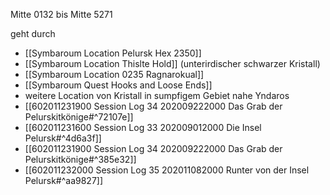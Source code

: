 Mitte 0132 bis Mitte 5271



geht durch
- [[Symbaroum Location Pelursk Hex 2350]]
- [[Symbaroum Location Thislte Hold]] (unterirdischer schwarzer Kristall)
- [[Symbaroum Location 0235 Ragnarokual]]
- [[Symbaroum Quest Hooks and Loose Ends]]
- weitere Location von Kristall in sumpfigem Gebiet nahe Yndaros
- [[602011231900 Session Log 34 202009222000 Das Grab der Pelurskitkönige#^72107e]]
- [[602011231600 Session Log 33 202009012000 Die Insel Pelursk#^4d6a3f]]
- [[602011231900 Session Log 34 202009222000 Das Grab der Pelurskitkönige#^385e32]]
- [[602011232000 Session Log 35 202011082000 Runter von der Insel Pelursk#^aa9827]]
